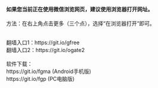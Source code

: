 <h4>如果您当前正在使用微信浏览网页，建议使用浏览器打开网址。</h4>
<p>方法：在右上角点击更多（三个点），选择“在浏览器打开”即可。</p>
<br>
翻墙入口1：<a>https://git.io/gfree</a>
<br>
翻墙入口2：<a>https://git.io/ogate2</a>
<br>
<br>
软件下载：
<br><a>https://git.io/fgma</a> (Android手机版)
<br><a>https://git.io/fgp</a> (PC电脑版)
